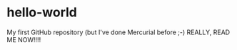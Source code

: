 # hello-world
My first GitHub repository (but I've done Mercurial before ;-)
REALLY, READ ME NOW!!!!
